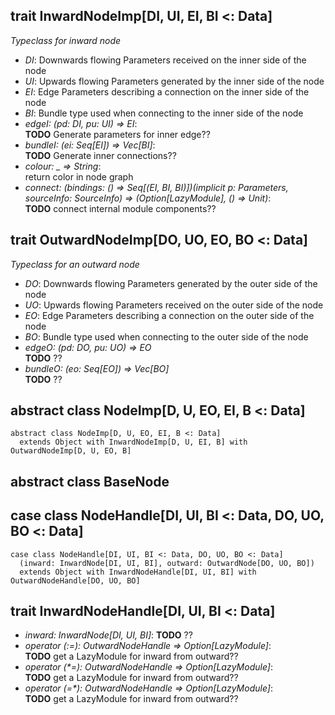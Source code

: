 trait InwardNodeImp[DI, UI, EI, BI <: Data]
-------------------------------
*Typeclass for inward node*

+ *DI*: Downwards flowing Parameters received on the inner side of the node
+ *UI*: Upwards flowing Parameters generated by the inner side of the node
+ *EI*: Edge Parameters describing a connection on the inner side of the node
+ *BI*: Bundle type used when connecting to the inner side of the node
+ *edgeI: (pd: DI, pu: UI) => EI*:<br> **TODO** Generate parameters for inner edge??
+ *bundleI: (ei: Seq[EI]) => Vec[BI]*:<br> **TODO** Generate inner connections??
+ *colour: _ => String*:<br> return color in node graph
+ *connect: (bindings: () => Seq[(EI, BI, BI)])(implicit p: Parameters, sourceInfo: SourceInfo) => (Option[LazyModule], () => Unit)*:<br> **TODO** connect internal module components??

trait OutwardNodeImp[DO, UO, EO, BO <: Data]
------------------------------
*Typeclass for an outward node*

+ *DO*: Downwards flowing Parameters generated by the outer side of the node
+ *UO*: Upwards   flowing Parameters received on the outer side of the node
+ *EO*: Edge Parameters describing a connection on the outer side of the node
+ *BO*: Bundle type used when connecting to the outer side of the node
+ *edgeO: (pd: DO, pu: UO) => EO* <br> **TODO** ??
+ *bundleO: (eo: Seq[EO]) => Vec[BO]* <br> **TODO** ??

abstract class NodeImp[D, U, EO, EI, B <: Data]
--------------------------------
    abstract class NodeImp[D, U, EO, EI, B <: Data]
      extends Object with InwardNodeImp[D, U, EI, B] with OutwardNodeImp[D, U, EO, B]

abstract class BaseNode
---------------------------


case class NodeHandle[DI, UI, BI <: Data, DO, UO, BO <: Data]
---------------------------
    case class NodeHandle[DI, UI, BI <: Data, DO, UO, BO <: Data]
      (inward: InwardNode[DI, UI, BI], outward: OutwardNode[DO, UO, BO])
      extends Object with InwardNodeHandle[DI, UI, BI] with OutwardNodeHandle[DO, UO, BO]


trait InwardNodeHandle[DI, UI, BI <: Data]
---------------------------

+ *inward: InwardNode[DI, UI, BI]*: **TODO** ??
+ *operator (:=): OutwardNodeHandle => Option[LazyModule]*: <br> **TODO** get a LazyModule for inward from outward??
+ *operator (\*=): OutwardNodeHandle => Option[LazyModule]*: <br> **TODO** get a LazyModule for inward from outward??
+ *operator (=\*): OutwardNodeHandle => Option[LazyModule]*: <br> **TODO** get a LazyModule for inward from outward??

